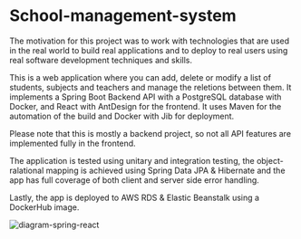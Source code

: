 # School-management-system

The motivation for this project was to work with technologies that are used in the real world to build real applications and to deploy to real users using real software development techniques and skills.

This is a web application where you can add, delete or modify a list of students, subjects and teachers and manage the reletions between them. It implements a Spring Boot Backend API with a PostgreSQL database with Docker, and React with AntDesign for the frontend. It uses Maven for the automation of the build and Docker with Jib for deployment. 

Please note that this is mostly a backend project, so not all API features are implemented fully in the frontend.

The application is tested using unitary and integration testing, the object-ralational mapping is achieved using Spring Data JPA & Hibernate and the app has full coverage of both client and server side error handling. 

Lastly, the app is deployed to AWS RDS & Elastic Beanstalk using a DockerHub image.


![diagram-spring-react](https://user-images.githubusercontent.com/68740477/204057318-24262d0e-fee1-43c4-9685-30ca0a573ddb.jpg)
